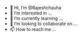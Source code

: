 - 👋 Hi, I’m @Rajeshchauha
- 👀 I’m interested in ...
- 🌱 I’m currently learning ...
- 💞️ I’m looking to collaborate on ...
- 📫 How to reach me ...

<!---
Rajeshchauha/Rajeshchauha is a ✨ special ✨ repository because its `README.md` (this file) appears on your GitHub profile.
You can click the Preview link to take a look at your changes.
--->
